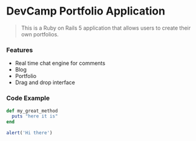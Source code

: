 # DevCamp Portfolio Application
> This is a Ruby on Rails 5 application that allows users to create their own portfolios.
### Features

- Real time chat engine for comments
- Blog
- Portfolio
- Drag and drop interface


### Code Example

```ruby
def my_great_method
  puts "here it is"
end
```
```javascript
alert('Hi there')
```